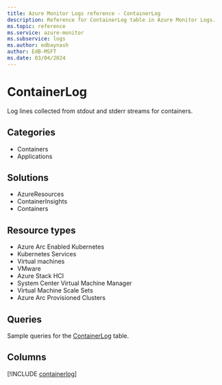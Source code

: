 ```yaml
---
title: Azure Monitor Logs reference - ContainerLog
description: Reference for ContainerLog table in Azure Monitor Logs.
ms.topic: reference
ms.service: azure-monitor
ms.subservice: logs
ms.author: edbaynash
author: EdB-MSFT
ms.date: 03/04/2024
---
```


# ContainerLog

Log lines collected from stdout and stderr streams for containers.


## Categories

- Containers
- Applications

## Solutions

- AzureResources
- ContainerInsights
- Containers

## Resource types

- Azure Arc Enabled Kubernetes
- Kubernetes Services
- Virtual machines
- VMware
- Azure Stack HCI
- System Center Virtual Machine Manager
- Virtual Machine Scale Sets
- Azure Arc Provisioned Clusters

## Queries

 Sample queries for the [ContainerLog](/azure/azure-monitor/reference/queries/containerlog) table.


## Columns
  
[!INCLUDE [containerlog](.././tables/includes/containerlog-include.md)]

